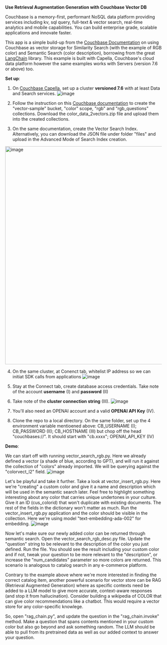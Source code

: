 **Use Retrieval Augmentation Generation with Couchbase Vector DB**


Couchbase is a memory-first, performant NoSQL data platform providing services including kv, sql query, full-text & vector search, real-time analytics and mobile capabilities. You can build enterprise grade, scalable applications and innovate faster. 

This app is a simple build-up from the [Couchbase Documentation](https://docs.couchbase.com/cloud/vector-search/vector-search.html) on using Couchbase as vector storage for Similarity Search (with the example of RGB color) and Semantic Search (color  description), borrowing from the great [LangChain](https://www.langchain.com/) library. This example is built with Capella, Couchbase's cloud data platform however the same examples works with Servers (version 7.6 or above) too.   




**Set up**:  

1. On [Couchbase Capella](https://cloud.couchbase.com/sign-in), set up a cluster **versioned 7.6** with at least Data and Search services.
  ![image](https://github.com/sillyjason/rag_with_couchbase/assets/54433200/d87e84b7-d95b-4593-aef3-f045d76bb3ee)

2. Follow the instruction on this [Couchbase documentation](https://docs.couchbase.com/cloud/vector-search/create-vector-search-index-ui.html) to create the "vector-sample" bucket, "color" scope, "rgb" and "rgb_questions" collections. Download the color_data_2vectors.zip file and upload them into the created collections.

3. On the same documentation, create the Vector Search Index. Alternatively, you can download the JSON file under folder "files" and upload in the Advanced Mode of Search Index creation.
<img width="700" alt="image" src="https://github.com/sillyjason/rag_couchbase/assets/54433200/2de92920-0cda-4ebc-96a4-5d557c8ea39b">

4. On the same cluster, at Conenct tab, whitelist IP address so we can initiat SDK calls from applications
![image](https://github.com/sillyjason/rag_with_couchbase/assets/54433200/a125e231-df08-4910-8bad-78f9d8fafb62)
  
5. Stay at the Connect tab, create database access credentials. Take note of the account **username** (I) and **password** (II)
  
6. Take note of the **cluster connection string** (III). 
![image](https://github.com/sillyjason/rag_with_couchbase/assets/54433200/cdf03450-8926-4029-9818-ffd235367f1d)

7. You'll also need an OPENAI account and a valid **OPENAI API Key** (IV). 

8. Clone the repo to a local directory. On the same folder, set up the 4 environment variable mentioened above: CB_USERNAME (I); CB_PASSWORD (II); CB_HOSTNAME (III) but chop off the head "couchbases://". It should start with "cb.xxxx"; OPENAI_API_KEY (IV)





**Demo**: 

We can start off with running vector_search_rgb.py. Here we already defined a vector (a shade of blue, according to GPT), and will run it against the collection of "colors" already imported. We will be querying against the "colorvect_l2" field. 
![image](https://github.com/sillyjason/rag_with_couchbase/assets/54433200/a5278d56-6e2a-4869-9c94-1d3c107f9edc)


Let's be playful and take it further. Take a look at vector_insert_rgb.py. Here we're "creating" a custom color and give it a name and description which will be used in the semantic search later. Feel free to highlight something interesting about any color that carries unique undertones in your culture. Give it an ID (cus_colorid) that won't duplicate with existing documents. The rest of the fields in the dictionary won't matter as much. Run the vector_insert_rgb.py application and the color should be visible in the collection. Here we're using model "text-embedding-ada-002" for embedding. 
![image](https://github.com/sillyjason/rag_with_couchbase/assets/54433200/e14b72a0-a466-4fa6-a4e1-84d66d5fecd3)


Now let's make sure our newly added color can be returned through semantic search. Open the vector_search_rgb_desc.py file. Update the "question" string to be relevant to the description of the color you just defined. Run the file. You should see the result including your custom color and if not, tweak your question to be more relevant to the "description", or increase the "num_candidates" parameter so more colors are returned. This scenario is analogous to catalog search in any e-commerce platform. 


Contrary to the example above where we're more interested in finding the correct catalog item, another powerful scenario for vector store can be RAG (Retrieval Augmented Generation) where as specific contexts need be added to a LLM model to give more accurate, context-aware responses (and stop it from hallucination). Consider building a wikipedia of COLOR that can give color recommendations like a chatbot. This would require a vector store for any color-specific knowlege. 

So, open "rag_chain.py", and update the question in the "rag_chain.invoke" method. Make a question that spans contents mentioned in your custom color but also go beyond and ask something random. The LLM should be able to pull from its pretrained data as well as our added context to answer your question. 
